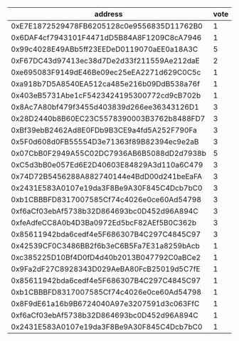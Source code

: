 address|vote|timestamp|signature
---|---|---|---
0xE7E1872529478FB6205128c0e9556835D11762B0|1|1609851404|0x3498d37d7f744807ecc7fc29ac381f3340446a78f6676ba20d70bc5356e6f2f122e9f76f1c7d2447087d65122fd5de76945b41e276b8ecc49e38786cdddcc9971c
0x6DAF4cf7943101F4471dD5B84A8F1209C8cA7946|1|1609851432|0x6305788b84cc751abe464ce29ea3ebd35c678a7fe5f22073fde689d3ff67c3da5707cd6927ca26aa584c02b18cabebf14cff0848f63d0daf6b8ebb4c9283f2b21b
0x99c4028E49ABb5ff23EEDeD0119070aEE0a18A3C|5|1609854374|0xbbc6b73914b61e56db4024386e7304712bf170a6b623c7df3a811f71a01f82324566d22189b02688b5c28e5b4cb06191524bec038d7b8d9b79974a7f036efca91b
0xF67DC43d97413ec38d7De2d33f211559Ae212daE|2|1609861067|0xa75b496891b251327c7c1824b0f8afa7fe68a6aad93257f64c869727944eede52f2a0c10e17e2e3f1d96557d7d3d7a531a3c4f6a4043b2928de5d3fa3c40ea681c
0xe695083F9149dE46Be09ec25eEA2271d629C0C5c|1|1609861626|0x5a3019ba3c979db3bc721a528c1f355e98958601f2925157811499c7777ecb8224c05c9d6621c0cf989f4e0b92bf9ce6145ea47c12fa966e9b5def9bd8f3cf551b
0xa918b7D5A8540EA512ca485e216b09DdB538a76f|1|1609871479|0x1ae7747b4e8271876c41493fe223e0ee9969b1b817b04a206ab3e4d6f83a16312a459143f359c4fa1364c0f2f917ef6ef6bf7e91fd6132c79c5307da93ed52ae1c
0x403eB5731Abe1cF5423424195300772cd9cB702b|1|1609872019|0xe786df7563d8fac658371bb4df956c6c01c8c8263e6bc67f6ddaedbaa6212718404af3210e3e5ed956566aac6a2fb658029c30f3c4f21553d30177af4d844cfe1b
0x8Ac7A80bf479f3455d403839d266ee36343126D1|3|1609872428|0xc60c996148606cbd120ebbc67a04a6bdfcd9b9fb4ae642487cdb1383befbda987fc6356f5ea88e99aa9e879c567361bcd4f885e878d0409b02f83e0ed48da3ac1c
0x28D2440b8B60EC23C5578390003B3762b8488FD7|3|1609872604|0x180f5f79e97ba3e6dc7f52bbccb3ac284f72357b0285b6d62605e9929a12df935991a2ef5ed032548a1887c2c474a3af5935cc24956f295e53c9bf9c2e1ac6811b
0xBf39ebB2462Ad8E0FDb9B3CE9a4fd5A252F790Fa|3|1609877183|0xd072e4232528bcd05c2ff88240cfa513b593791dbb90f2dd266e445791025be40adf2e942ea99d482515610797f02ec0ed803fd0fdb4ca11478897c1224ac3091b
0x5F0d608d0FB55554D3e71363f89B82394ec9e2aB|3|1609878230|0x454caca0c05063366a1ed7c35f88ff14c9236ced0b802b72fe02b3366815e7e00e332e564bb9453061daee1829fc34b370593b927dfb228bc78eba893288d4d11b
0x07CbB0F2949A55C02DC7936AB6B5088dD2d7938b|5|1609896983|0x71f47a37ba1eb41bf321d8be8bcbd0770050930beb4dfdddd790c24f10fb729661ca820e289a77f3d3e6eeee862a4670e4a841aa3433d25fd8f75731e64a8d441c
0xC5d3bB0e057Ed6E2D40603E84829A3d110a6C479|3|1609903409|0x679832de44c967912cffde5f8535a0555bc0df13db4b1a6793b6c79213098a253d067a01c12b5471b7dcda98a6b8751c4208944934221ee74f8eb15fb8d33c241b
0x74D72B5456288A882740144e4BdD00d241beEaFA|3|1609928423|0x47f12b60b54708e0271ff1d5ba1fc6f08b23ddb40f3ba534f7cfeb26b806f47f75150dd0429f5f07ab69dfd2708bc84a8e139c94491ef681996a8c49ddfde7a01b
0x2431E583A0107e19da3F8Be9A30F845C4Dcb7bC0|3|1609936508|0x05d5551273ef043cb26eee307b2c4283075039752b4f17abfb215445191324a91cd303aa970c17e290e4895a076c872316dc23b263fd4a47dfa73471a360568d1b
0xb1CBBBFD8317007585Cf74c4026e0ce60Ad54798|3|1609936518|0xbad6d11f79d5b4309a9c318cd015ced978eb92531e33a1c030ea451532f1394713f9e278b005e6b2e1f69aba82d1ab4e3e159402b578f05a8442ade8d18109421c
0xf6aCf03ebAf5738b32D864693bc0D452d96A894C|3|1609936580|0xdbf49c7262d65d025ca913c9a26872b545715589d10d50faa8be72d7809adc1a2e392fc5c4f8da833e2fd146766a4fb5dd54aa2c13f8170a902c2c8c070086431c
0xfeAdfeCC8A0b4D3Ba0972Ed5bcF82AEf5B0C362b|3|1609936601|0x9ef2ae625de0b85450efe10e1697b01716599c138e3dd1c913566c2625ef9e4e337a02ea84970636b9befaff7949a33309c0606abd689a415cd66168fcdf94531c
0x85611942bda6cedf4e5F686307B4C297C4845C97|3|1609936651|0x31b186862b2f2483077094646afcf3d37d4ac65a67ba81eefbd1646b5842149c7ee348477bb9edf7b23c6ab1b94c0580f33a74b618082b1d8a7e7fd1516e04231c
0x42539CF0C3486BB2f6b3eC6B5Fa7E31a8259bAcb|1|1609937152|0x9f2b99b609a2c546a22c71ede1828c3563c22443071f9d12eb6f3e1eeb10c7a031a29a2ed5b3e086388c3d1f90be327bc6c2598c3ca94d2b42bca6502db75c931c
0xc385225D10Bf4D0fD4d40b2013B047792C0aBCe2|1|1609937168|0xee52be6e222414c76fc9a8d184b936d08489b3c3273604f775cfecb18d0ddb170cf72b1474d353ed4d6c0215856bb775d019d46a0dfa3164ca4afbd356304c5c1c
0x9Fa2dF27C8928343D029AeBA80FcB25019d5C7fE|1|1609937184|0x0da8fb4db01a0dcf305d0337b247dd2c7af5b52dcaa56b0c1abf14a65afc050334b1c2b6839da755fdce2719e3c0d775a52462b1b6241c850566b1eadb8b45d11b
0x85611942bda6cedf4e5F686307B4C297C4845C97|1|1609937184|0x66afc9967bc0e7d4de5588bc5dd0f24b12211c8c9c6bbff43856d315d9d5b2532f561593f153c1e48a1df56fbea4277273cb116f15bc8406308eb71d4a26fce91c
0xb1CBBBFD8317007585Cf74c4026e0ce60Ad54798|1|1609937193|0xf379fa29504ebe4acc3cb6b6101318956bee1d4fdc2d2ce6cf6b39637537c87d1f09eb0d02b8af227827f14269afb780c94e2fd014943e27ae7af2f4dd4d3e051b
0x8F9dE61a16b9B6724040A97e3207591d3c063FfC|1|1609937196|0xb1032b665851a140937cd05688359c9fe527cfc82e4a335f09f843e32066553c3d84ee5b4431c722c0c889469c040752736967f69bfec359cceed4a10a85fff51c
0xf6aCf03ebAf5738b32D864693bc0D452d96A894C|1|1609937202|0x8f95e0f382b595fac2a10daf0d805b6ea2ca104f4b851380ef2771b8725717ac43f5373b4f07e09c06d467b5f9c31d07177d812baa307b4283e80d064fb244011b
0x2431E583A0107e19da3F8Be9A30F845C4Dcb7bC0|1|1609937216|0x995f368bf6cda74ae1a2f2339c78ef12805b4cb9be460da486a2ca93f8d281cd64175e6d3617bd29399ecc8ae65e70f8e6aeed4e96a837a908f5363b48e46fca1b